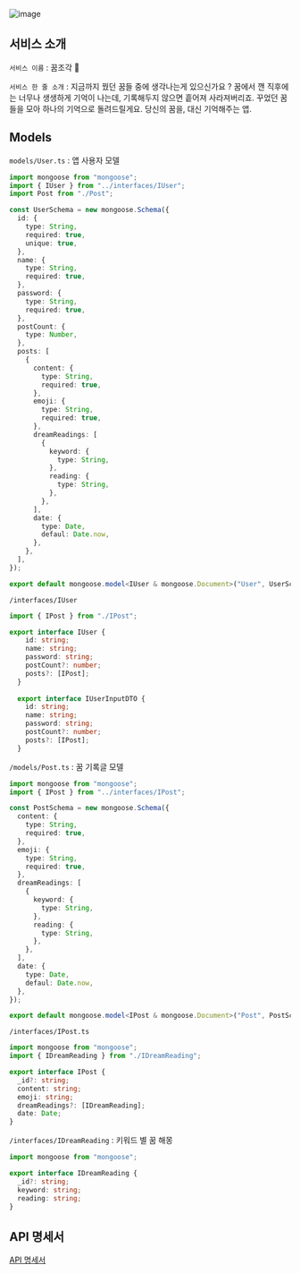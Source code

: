 ![image](https://user-images.githubusercontent.com/49138331/119242677-dfdb9700-bb9a-11eb-893b-63855c956110.png)

## 서비스 소개

`서비스 이름` : 꿈조각 🧩

`서비스 한 줄 소개` : 지금까지 꿨던 꿈들 중에 생각나는게 있으신가요 ? 꿈에서 깬 직후에는 너무나 생생하게 기억이 나는데, 기록해두지 않으면 흩어져 사라져버리죠. 꾸었던 꿈들을 모아 하나의 기억으로 돌려드릴게요. 당신의 꿈을, 대신 기억해주는 앱.



## Models

`models/User.ts` : 앱 사용자 모델

```typescript
import mongoose from "mongoose";
import { IUser } from "../interfaces/IUser";
import Post from "./Post";

const UserSchema = new mongoose.Schema({
  id: {
    type: String,
    required: true,
    unique: true,
  },
  name: {
    type: String,
    required: true,
  },
  password: {
    type: String,
    required: true,
  },
  postCount: {
    type: Number,
  },
  posts: [
    {
      content: {
        type: String,
        required: true,
      },
      emoji: {
        type: String,
        required: true,
      },
      dreamReadings: [
        {
          keyword: {
            type: String,
          },
          reading: {
            type: String,
          },
        },
      ],
      date: {
        type: Date,
        defaul: Date.now,
      },
    },
  ],
});

export default mongoose.model<IUser & mongoose.Document>("User", UserSchema);
```

`/interfaces/IUser`

```typescript
import { IPost } from "./IPost";

export interface IUser {
    id: string;
    name: string;
    password: string;
    postCount?: number;
    posts?: [IPost];
  }
  
  export interface IUserInputDTO {
    id: string;
    name: string;
    password: string;
    postCount?: number;
    posts?: [IPost];
  }
```

`/models/Post.ts` : 꿈 기록글 모델

```typescript
import mongoose from "mongoose";
import { IPost } from "../interfaces/IPost";

const PostSchema = new mongoose.Schema({
  content: {
    type: String,
    required: true,
  },
  emoji: {
    type: String,
    required: true,
  },
  dreamReadings: [
    {
      keyword: {
        type: String,
      },
      reading: {
        type: String,
      },
    },
  ],
  date: {
    type: Date,
    defaul: Date.now,
  },
});

export default mongoose.model<IPost & mongoose.Document>("Post", PostSchema);
```

`/interfaces/IPost.ts`

```typescript
import mongoose from "mongoose";
import { IDreamReading } from "./IDreamReading";

export interface IPost {
  _id?: string;
  content: string;
  emoji: string;
  dreamReadings?: [IDreamReading];
  date: Date;
}
```

`/interfaces/IDreamReading` : 키워드 별 꿈 해몽

```typescript
import mongoose from "mongoose";

export interface IDreamReading {
  _id?: string;
  keyword: string;
  reading: string;
}
```


## API 명세서

[API 명세서](https://github.com/GGumPiece/GGumPiece_Server/wiki)
